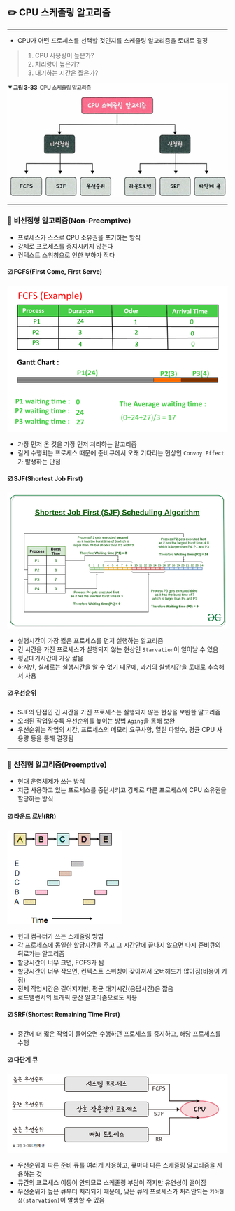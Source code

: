 ## ✏️ CPU 스케줄링 알고리즘

---
- CPU가 어떤 프로세스를 선택할 것인지를 스케줄링 알고리즘을 토대로 결정
> 1. CPU 사용량이 높은가?
> 2. 처리량이 높은가?
> 3. 대기하는 시간은 짧은가?
 
![img_3.png](img/스케줄링알고리즘.png)

---

### 💭 비선점형 알고리즘(Non-Preemptive)

- 프로세스가 스스로 CPU 소유권을 포기하는 방식
- 강제로 프로세스를 중지시키지 않는다
- 컨텍스트 스위칭으로 인한 부하가 적다

#### ☑️ FCFS(First Come, First Serve)

![img.png](img/FCFS.png)

- 가장 먼저 온 것을 가장 먼저 처리하는 알고리즘
- 길게 수행되는 프로세스 때문에 준비큐에서 오래 기다리는 현상인 `Convoy Effect`가 발생하는 단점

#### ☑️ SJF(Shortest Job First)

![img_1.png](img/SJF.png)

- 실행시간이 가장 짧은 프로세스를 먼저 실행하는 알고리즘
- 긴 시간을 가진 프로세스가 실행되지 않는 현상인 `Starvation`이 일어날 수 있음
- 평균대기시간이 가장 짧음
- 하지만, 실제로는 실행시간을 알 수 없기 때문에, 과거의 실행시간을 토대로 추측해서 사용

#### ☑️ 우선순위

- SJF의 단점인 긴 시간을 가진 프로세스는 실행되지 않는 현상을 보완한 알고리즘
- 오래된 작업일수록 우선순위를 높이는 방법 `Aging`을 통해 보완
- 우선순위는 작업의 시간, 프로세스의 메모리 요구사항, 열린 파일수, 평균 CPU 사용량 등을 통해 결정됨

---

### 💭 선점형 알고리즘(Preemptive)

- 현대 운영체제가 쓰는 방식
- 지금 사용하고 있는 프로세스를 중단시키고 강제로 다른 프로세스에 CPU 소유권을 할당하는 방식

#### ☑️ 라운드 로빈(RR)

![img_2.png](img/RR.png)

- 현대 컴퓨터가 쓰는 스케줄링 방법
- 각 프로세스에 동일한 할당시간을 주고 그 시간안에 끝나지 않으면 다시 준비큐의 뒤로가는 알고리즘
- 할당시간이 너무 크면, FCFS가 됨
- 할당시간이 너무 작으면, 컨텍스트 스위칭이 잦아져서 오버헤드가 많아짐(비용이 커짐)
- 전체 작업시간은 길어지지만, 평균 대기시간(응답시간)은 짧음
- 로드밸런서의 트래픽 분산 알고리즘으로도 사용

#### ☑️ SRF(Shortest Remaining Time First)
- 중간에 더 짧은 작업이 들어오면 수행하던 프로세스를 중지하고, 해당 프로세스를 수행

#### ☑️ 다단계 큐

![img_4.png](img/다단계큐.png)

- 우선순위에 따른 준비 큐를 여러개 사용하고, 큐마다 다른 스케줄링 알고리즘을 사용하는 것
- 큐간의 프로세스 이동이 안되므로 스케줄링 부담이 적지만 유연성이 떨어짐
- 우선순위가 높은 큐부터 처리되기 때문에, 낮은 큐의 프로세스가 처리안되는 `기아현상(starvation)`이 발생할 수 있음
